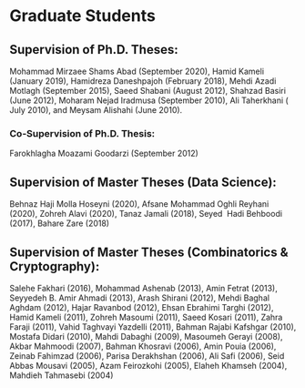 # Graduate Students
## Supervision of Ph.D. Theses:
Mohammad Mirzaee Shams Abad (September 2020), Hamid Kameli (January 2019), Hamidreza Daneshpajoh (February 2018), Mehdi Azadi Motlagh (September 2015), Saeed Shabani (August 2012), Shahzad Basiri (June 2012), Moharam Nejad Iradmusa (September 2010), Ali Taherkhani ( July 2010), and Meysam Alishahi (June 2010).

### Co-Supervision of Ph.D. Thesis:
Farokhlagha Moazami Goodarzi (September 2012)

## Supervision of Master Theses (Data Science):
Behnaz Haji Molla Hoseyni (2020), Afsane Mohammad Oghli Reyhani (2020), Zohreh Alavi (2020), Tanaz Jamali (2018), Seyed  Hadi Behboodi (2017), Bahare Zare (2018)

## Supervision of Master Theses (Combinatorics & Cryptography):
Salehe Fakhari (2016), Mohammad Ashenab (2013), Amin Fetrat (2013), Seyyedeh B. Amir Ahmadi (2013), Arash Shirani (2012), 
Mehdi Baghal Aghdam (2012), Hajar Ravanbod (2012), Ehsan Ebrahimi Targhi (2012), Hamid Kameli (2011), Zohreh Masoumi (2011), 
Saeed Kosari (2011), Zahra Faraji (2011), Vahid Taghvayi Yazdelli (2011), Bahman Rajabi Kafshgar (2010), Mostafa Didari (2010), 
Mahdi Dabaghi (2009),  Masoumeh Gerayi (2008), Akbar Mahmoodi (2007),  Bahman Khosravi (2006), Amin Pouia (2006), 
Zeinab Fahimzad (2006), Parisa Derakhshan (2006), Ali Safi (2006), Seid Abbas Mousavi (2005),  Azam Feirozkohi (2005), 
Elaheh Khamseh (2004),  Mahdieh Tahmasebi (2004)
